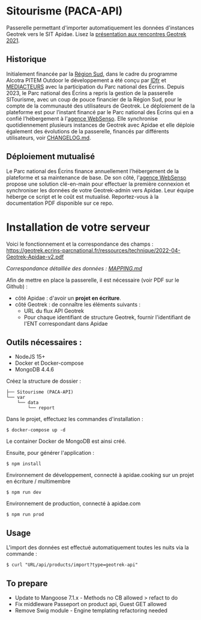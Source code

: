 # Sitourisme (PACA-API)

Passerelle permettant d'importer automatiquement les données d'instances Geotrek vers le SIT Apidae. Lisez la [présentation aux rencontres Geotrek 2021](https://geotrek.ecrins-parcnational.fr/rencontres/2021/presentations/09-geotrek-apidae.pdf).

## Historique
Initialement financée par la [Région Sud](https://www.maregionsud.fr), dans le cadre du programme Alcotra PITEM Outdoor le développement a été conçu par [IDfr](https://www.idfr.net) et [MEDIACTEURS](https://mediacteurs.net) avec la participation du Parc national des Écrins.
Depuis 2023, le Parc national des Écrins a repris la gestion de la passerelle SITourisme, avec un coup de pouce financier de la Région Sud, pour le compte de la communauté des utilisateurs de Geotrek. Le déploiement de la plateforme est pour l’instant financé par le Parc national des Écrins qui en a confié l’hébergement à l'[agence WebSenso](https://www.websenso.com). Elle synchronise quotidiennement plusieurs instances de Geotrek avec Apidae et elle déploie également des évolutions de la passerelle, financés par différents utilisateurs, voir [CHANGELOG.md](CHANGELOG.md).

## Déploiement mutualisé
Le Parc national des Écrins finance annuellement l’hébergement de la plateforme et sa maintenance de base. De son côté, l'[agence WebSenso](https://www.websenso.com) propose une solution clé-en-main pour effectuer la première connexion et synchroniser les données de votre Geotrek-admin vers Apidae. Leur équipe héberge ce script et le coût est mutualisé. Reportez-vous à la documentation PDF disponible sur ce repo.

# Installation de votre serveur
Voici le fonctionnement et la correspondance des champs : <https://geotrek.ecrins-parcnational.fr/ressources/technique/2022-04-Geotrek-Apidae-v2.pdf>

*Correspondance détaillée des données : [MAPPING.md](MAPPING.md)*

Afin de mettre en place la passerelle, il est nécessaire (voir PDF sur le Github) :
- côté Apidae : d'avoir un **projet en écriture**.
- côté Geotrek : de connaître les éléments suivants :
  - URL du flux API Geotrek
  - Pour chaque identifiant de structure Geotrek, fournir l'identifiant de l'ENT correspondant dans Apidae

## Outils nécessaires :

- NodeJS 15+
- Docker et Docker-compose
- MongoDB 4.4.6

Créez la structure de dossier :

```
├── Sitourisme (PACA-API)
└── var
    └── data
        └── report
```

Dans le projet, effectuez les commandes d'installation :

```
$ docker-compose up -d
```
Le container Docker de MongoDB est ainsi créé.

Ensuite, pour générer l'application :

```
$ npm install
```

Environnement de développement, connecté à apidae.cooking sur un projet en écriture / multimembre
```
$ npm run dev
```

Environnement de production, connecté à apidae.com
```
$ npm run prod
```

## Usage
L'import des données est effectué automatiquement toutes les nuits via la commande :
```
$ curl "URL/api/products/import?type=geotrek-api"
```

## To prepare
- Update to Mangoose 7.1.x - Methods no CB allowed > refact to do 
- Fix middleware Passeport on product api, Guest GET allowed
- Remove Swig module - Engine templating refactoring needed

